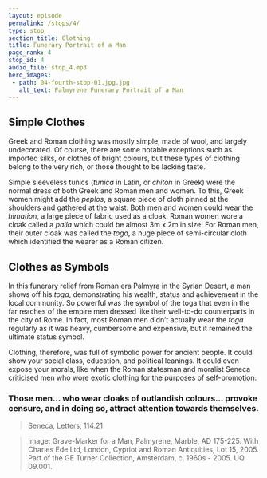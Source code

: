 ```yaml
---
layout: episode
permalink: /stops/4/
type: stop
section_title: Clothing
title: Funerary Portrait of a Man
page_rank: 4
stop_id: 4
audio_file: stop_4.mp3
hero_images:
 - path: 04-fourth-stop-01.jpg.jpg
   alt_text: Palmyrene Funerary Portrait of a Man
---
```


## Simple Clothes
Greek and Roman clothing was mostly simple, made of wool, and largely undecorated. Of course, there are some notable exceptions such as imported silks, or clothes of bright colours, but these types of clothing belong to the very rich, or those thought to be lacking taste. 

Simple sleeveless tunics (<i>tunica</i> in Latin, or <i>chiton</i> in Greek) were the normal dress of both Greek and Roman men and women. To this, Greek women might add the <i>peplos</i>, a square piece of cloth pinned at the shoulders and gathered at the waist. Both men and women could wear the <i>himation</i>, a large piece of fabric used as a cloak. Roman women wore a cloak called a <i>palla</i> which could be almost 3m x 2m in size! For Roman men, their outer cloak was called the <i>toga</i>, a huge piece of semi-circular cloth which identified the wearer as a Roman citizen. 

## Clothes as Symbols
In this funerary relief from Roman era Palmyra in the Syrian Desert, a man shows off his <i>toga</i>, demonstrating his wealth, status and achievement in the local community. So powerful was the symbol of the toga that even in the far reaches of the empire men dressed like their well-to-do counterparts in the city of Rome. In fact, most Roman men didn’t actually wear the <i>toga</i> regularly as it was heavy, cumbersome and expensive, but it remained the ultimate status symbol. 

Clothing, therefore, was full of symbolic power for ancient people. It could show your social class, education, and political leanings. It could even expose your morals, like when the Roman statesman and moralist Seneca criticised men who wore exotic clothing for the purposes of self-promotion: 

### Those men… who wear cloaks of outlandish colours… provoke censure, and in doing so, attract attention towards themselves.
> Seneca, Letters, 114.21

> Image: Grave-Marker for a Man, Palmyrene, Marble, AD 175-225. With Charles Ede Ltd, London, Cypriot and Roman Antiquities, Lot 15, 2005. Part of the GE Turner Collection, Amsterdam, c. 1960s - 2005. UQ 09.001. 

